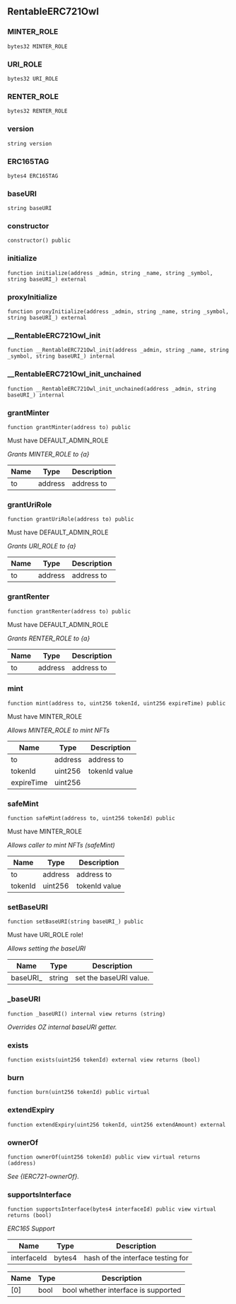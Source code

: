 ## RentableERC721Owl

### MINTER_ROLE

```solidity
bytes32 MINTER_ROLE
```

### URI_ROLE

```solidity
bytes32 URI_ROLE
```

### RENTER_ROLE

```solidity
bytes32 RENTER_ROLE
```

### version

```solidity
string version
```

### ERC165TAG

```solidity
bytes4 ERC165TAG
```

### baseURI

```solidity
string baseURI
```

### constructor

```solidity
constructor() public
```

### initialize

```solidity
function initialize(address _admin, string _name, string _symbol, string baseURI_) external
```

### proxyInitialize

```solidity
function proxyInitialize(address _admin, string _name, string _symbol, string baseURI_) external
```

### \_\_RentableERC721Owl_init

```solidity
function __RentableERC721Owl_init(address _admin, string _name, string _symbol, string baseURI_) internal
```

### \_\_RentableERC721Owl_init_unchained

```solidity
function __RentableERC721Owl_init_unchained(address _admin, string baseURI_) internal
```

### grantMinter

```solidity
function grantMinter(address to) public
```

Must have DEFAULT_ADMIN_ROLE

_Grants MINTER_ROLE to {a}_

| Name | Type    | Description |
| ---- | ------- | ----------- |
| to   | address | address to  |

### grantUriRole

```solidity
function grantUriRole(address to) public
```

Must have DEFAULT_ADMIN_ROLE

_Grants URI_ROLE to {a}_

| Name | Type    | Description |
| ---- | ------- | ----------- |
| to   | address | address to  |

### grantRenter

```solidity
function grantRenter(address to) public
```

Must have DEFAULT_ADMIN_ROLE

_Grants RENTER_ROLE to {a}_

| Name | Type    | Description |
| ---- | ------- | ----------- |
| to   | address | address to  |

### mint

```solidity
function mint(address to, uint256 tokenId, uint256 expireTime) public
```

Must have MINTER_ROLE

_Allows MINTER_ROLE to mint NFTs_

| Name       | Type    | Description   |
| ---------- | ------- | ------------- |
| to         | address | address to    |
| tokenId    | uint256 | tokenId value |
| expireTime | uint256 |               |

### safeMint

```solidity
function safeMint(address to, uint256 tokenId) public
```

Must have MINTER_ROLE

_Allows caller to mint NFTs (safeMint)_

| Name    | Type    | Description   |
| ------- | ------- | ------------- |
| to      | address | address to    |
| tokenId | uint256 | tokenId value |

### setBaseURI

```solidity
function setBaseURI(string baseURI_) public
```

Must have URI_ROLE role!

_Allows setting the baseURI_

| Name      | Type   | Description            |
| --------- | ------ | ---------------------- |
| baseURI\_ | string | set the baseURI value. |

### \_baseURI

```solidity
function _baseURI() internal view returns (string)
```

_Overrides OZ internal baseURI getter._

### exists

```solidity
function exists(uint256 tokenId) external view returns (bool)
```

### burn

```solidity
function burn(uint256 tokenId) public virtual
```

### extendExpiry

```solidity
function extendExpiry(uint256 tokenId, uint256 extendAmount) external
```

### ownerOf

```solidity
function ownerOf(uint256 tokenId) public view virtual returns (address)
```

_See {IERC721-ownerOf}._

### supportsInterface

```solidity
function supportsInterface(bytes4 interfaceId) public view virtual returns (bool)
```

_ERC165 Support_

| Name        | Type   | Description                       |
| ----------- | ------ | --------------------------------- |
| interfaceId | bytes4 | hash of the interface testing for |

| Name | Type | Description                         |
| ---- | ---- | ----------------------------------- |
| [0]  | bool | bool whether interface is supported |
